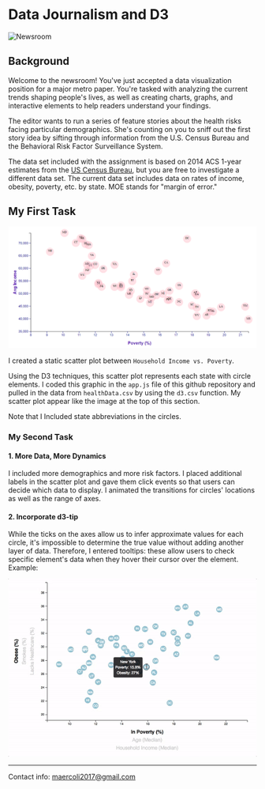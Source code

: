 # Data Journalism and D3

![Newsroom](https://media.giphy.com/media/v2xIous7mnEYg/giphy.gif)

## Background

Welcome to the newsroom! You've just accepted a data visualization position for a major metro paper. You're tasked with analyzing the current trends shaping people's lives, as well as creating charts, graphs, and interactive elements to help readers understand your findings.

The editor wants to run a series of feature stories about the health risks facing particular demographics. She's counting on you to sniff out the first story idea by sifting through information from the U.S. Census Bureau and the Behavioral Risk Factor Surveillance System.

The data set included with the assignment is based on 2014 ACS 1-year estimates from the [US Census Bureau](https://data.census.gov/cedsci/), but you are free to investigate a different data set. The current data set includes data on rates of income, obesity, poverty, etc. by state. MOE stands for "margin of error."

## My First Task

![static](Images/static.png)

I created a static scatter plot between `Household Income vs. Poverty`.

Using the D3 techniques, this scatter plot represents each state with circle elements. I coded this graphic in the `app.js` file of this github repository and pulled in the data from `healthData.csv` by using the `d3.csv` function. My scatter plot appear like the image at the top of this section.

Note that I Included state abbreviations in the circles.

### My Second Task

#### 1. More Data, More Dynamics

I included more demographics and more risk factors. I placed additional labels in the scatter plot and gave them click events so that users can decide which data to display. I animated the transitions for circles' locations as well as the range of axes. 

#### 2. Incorporate d3-tip

While the ticks on the axes allow us to infer approximate values for each circle, it's impossible to determine the true value without adding another layer of data. Therefore, I entered tooltips: these allow users to check specific element's data when they hover their cursor over the element. Example:

![8-tooltip](Images/8-tooltip.gif)

- - -
Contact info:
maercoli2017@gmail.com

